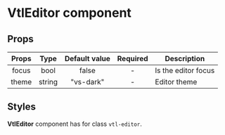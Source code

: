# VtlEditor component

## Props

| Props |  Type  | Default value | Required | Description         |
| :---: | :----: | :-----------: | :------: | ------------------- |
| focus |  bool  |     false     |    -     | Is the editor focus |
| theme | string |   "vs-dark"   |    -     | Editor theme        |

## Styles

**VtlEditor** component has for class `vtl-editor`.
